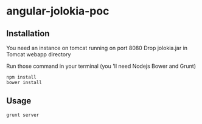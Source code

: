 angular-jolokia-poc
===================

Installation
-------------

You need an instance on tomcat running on port 8080 
Drop jolokia.jar in Tomcat webapp directory

Run those command in your terminal (you 'll need Nodejs Bower and Grunt)

	npm install
	bower install

Usage
-----

	grunt server
